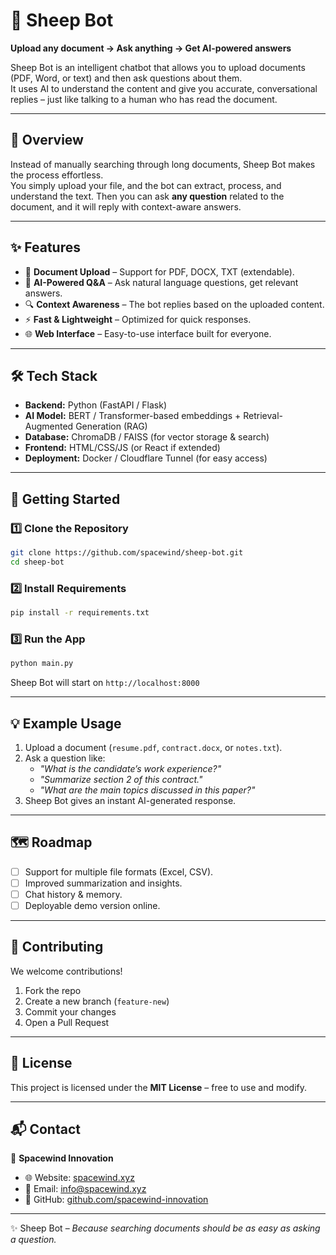 # 🐑 Sheep Bot  

**Upload any document → Ask anything → Get AI-powered answers**  

Sheep Bot is an intelligent chatbot that allows you to upload documents (PDF, Word, or text) and then ask questions about them.  
It uses AI to understand the content and give you accurate, conversational replies – just like talking to a human who has read the document.  

---

## 📖 Overview
Instead of manually searching through long documents, Sheep Bot makes the process effortless.  
You simply upload your file, and the bot can extract, process, and understand the text. Then you can ask **any question** related to the document, and it will reply with context-aware answers.  

---

## ✨ Features
- 📂 **Document Upload** – Support for PDF, DOCX, TXT (extendable).  
- 🤖 **AI-Powered Q&A** – Ask natural language questions, get relevant answers.  
- 🔍 **Context Awareness** – The bot replies based on the uploaded content.  
- ⚡ **Fast & Lightweight** – Optimized for quick responses.  
- 🌐 **Web Interface** – Easy-to-use interface built for everyone.  

---

## 🛠️ Tech Stack
- **Backend:** Python (FastAPI / Flask)  
- **AI Model:** BERT / Transformer-based embeddings + Retrieval-Augmented Generation (RAG)  
- **Database:** ChromaDB / FAISS (for vector storage & search)  
- **Frontend:** HTML/CSS/JS (or React if extended)  
- **Deployment:** Docker / Cloudflare Tunnel (for easy access)  

---

## 🚀 Getting Started

### 1️⃣ Clone the Repository
```bash
git clone https://github.com/spacewind/sheep-bot.git
cd sheep-bot
```

### 2️⃣ Install Requirements
```bash
pip install -r requirements.txt
```

### 3️⃣ Run the App
```bash
python main.py
```

Sheep Bot will start on `http://localhost:8000`

---

## 💡 Example Usage
1. Upload a document (`resume.pdf`, `contract.docx`, or `notes.txt`).  
2. Ask a question like:  
   - *"What is the candidate’s work experience?"*  
   - *"Summarize section 2 of this contract."*  
   - *"What are the main topics discussed in this paper?"*  
3. Sheep Bot gives an instant AI-generated response.  

---

## 🗺️ Roadmap
- [ ] Support for multiple file formats (Excel, CSV).  
- [ ] Improved summarization and insights.  
- [ ] Chat history & memory.  
- [ ] Deployable demo version online.  

---

## 🤝 Contributing
We welcome contributions!  
1. Fork the repo  
2. Create a new branch (`feature-new`)  
3. Commit your changes  
4. Open a Pull Request  

---

## 📜 License
This project is licensed under the **MIT License** – free to use and modify.  

---

## 📬 Contact
👤 **Spacewind Innovation**  
- 🌐 Website: [spacewind.xyz](https://spacewind.xyz)  
- 📧 Email: info@spacewind.xyz  
- 🐙 GitHub: [github.com/spacewind-innovation](https://github.com/spacewind-innovation)  

---
✨ Sheep Bot – *Because searching documents should be as easy as asking a question.*
